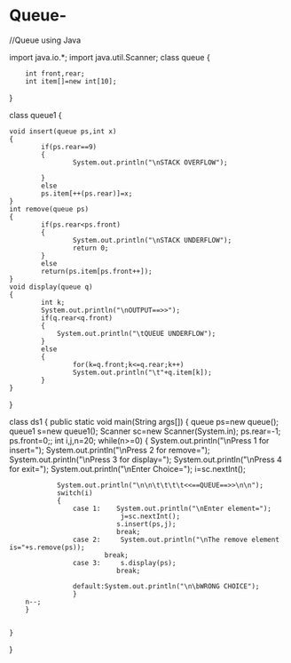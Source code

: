 # Queue-
//Queue using Java




import java.io.*;
import java.util.Scanner;
class queue
{
   
        int front,rear;
        int item[]=new int[10];
}

class queue1
{
   
   
    void insert(queue ps,int x)
    {
            if(ps.rear==9)
            {
                    System.out.println("\nSTACK OVERFLOW");
                   
            }
            else
            ps.item[++(ps.rear)]=x;
    }
    int remove(queue ps)
    {
            if(ps.rear<ps.front)
            {
                    System.out.println("\nSTACK UNDERFLOW");
                    return 0;
            }
            else
            return(ps.item[ps.front++]);
    }
    void display(queue q)
    {
            int k;
            System.out.println("\nOUTPUT==>>");
            if(q.rear<q.front)
            {
                System.out.println("\tQUEUE UNDERFLOW");
            }
            else
            {
                    for(k=q.front;k<=q.rear;k++)
                    System.out.println("\t"+q.item[k]);
            }
    }
}

class ds1
{
    public static void main(String args[])
    {
        queue ps=new queue();
        queue1 s=new queue1();
        Scanner sc=new Scanner(System.in);
        ps.rear=-1;
            ps.front=0;;
        int i,j,n=20;
        while(n>=0)
            {
                     System.out.println("\nPress 1 for insert=");
                    System.out.println("\nPress 2 for remove=");
                    System.out.println("\nPress 3 for display=");
                   System.out.println("\nPress 4 for exit=");
                    System.out.println("\nEnter Choice=");
                    i=sc.nextInt();
               
                System.out.println("\n\n\t\t\t\t<<==QUEUE==>>\n\n");
                switch(i)
                {
                    case 1:    System.out.println("\nEnter element=");
                                j=sc.nextInt();
                               s.insert(ps,j);
                               break;
                    case 2:     System.out.println("\nThe remove element is="+s.remove(ps));
                            break;
                    case 3:     s.display(ps);
                               break;
                   
                    default:System.out.println("\n\bWRONG CHOICE");
                    }
        n--;
        }
           

    }

}
